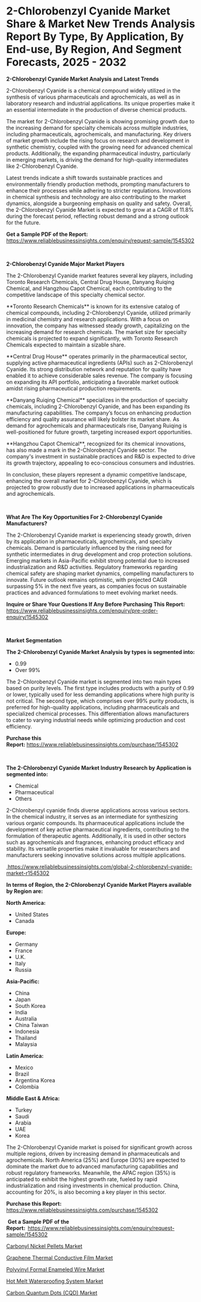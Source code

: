 <p><h1>2-Chlorobenzyl Cyanide Market Share & Market New Trends Analysis Report By Type, By Application, By End-use, By Region, And Segment Forecasts, 2025 - 2032</h1></p><p><strong>2-Chlorobenzyl Cyanide Market Analysis and Latest Trends</strong></p>
<p><p>2-Chlorobenzyl Cyanide is a chemical compound widely utilized in the synthesis of various pharmaceuticals and agrochemicals, as well as in laboratory research and industrial applications. Its unique properties make it an essential intermediate in the production of diverse chemical products. </p><p>The market for 2-Chlorobenzyl Cyanide is showing promising growth due to the increasing demand for specialty chemicals across multiple industries, including pharmaceuticals, agrochemicals, and manufacturing. Key drivers of market growth include the rising focus on research and development in synthetic chemistry, coupled with the growing need for advanced chemical products. Additionally, the expanding pharmaceutical industry, particularly in emerging markets, is driving the demand for high-quality intermediates like 2-Chlorobenzyl Cyanide.</p><p>Latest trends indicate a shift towards sustainable practices and environmentally friendly production methods, prompting manufacturers to enhance their processes while adhering to stricter regulations. Innovations in chemical synthesis and technology are also contributing to the market dynamics, alongside a burgeoning emphasis on quality and safety. Overall, the 2-Chlorobenzyl Cyanide Market is expected to grow at a CAGR of 11.8% during the forecast period, reflecting robust demand and a strong outlook for the future.</p></p>
<p><strong>Get a Sample PDF of the Report:&nbsp;</strong> <a href="https://www.reliablebusinessinsights.com/enquiry/request-sample/1545302?utm_campaign=84&utm_medium=2&utm_source=Github&utm_content=ia&utm_term=02042025&utm_id=2-chlorobenzyl-cyanide">https://www.reliablebusinessinsights.com/enquiry/request-sample/1545302</a></p>
<p>&nbsp;</p>
<p><strong>2-Chlorobenzyl Cyanide Major Market Players</strong></p>
<p><p>The 2-Chlorobenzyl Cyanide market features several key players, including Toronto Research Chemicals, Central Drug House, Danyang Ruiqing Chemical, and Hangzhou Capot Chemical, each contributing to the competitive landscape of this specialty chemical sector.</p><p>**Toronto Research Chemicals** is known for its extensive catalog of chemical compounds, including 2-Chlorobenzyl Cyanide, utilized primarily in medicinal chemistry and research applications. With a focus on innovation, the company has witnessed steady growth, capitalizing on the increasing demand for research chemicals. The market size for specialty chemicals is projected to expand significantly, with Toronto Research Chemicals expected to maintain a sizable share.</p><p>**Central Drug House** operates primarily in the pharmaceutical sector, supplying active pharmaceutical ingredients (APIs) such as 2-Chlorobenzyl Cyanide. Its strong distribution network and reputation for quality have enabled it to achieve considerable sales revenue. The company is focusing on expanding its API portfolio, anticipating a favorable market outlook amidst rising pharmaceutical production requirements.</p><p>**Danyang Ruiqing Chemical** specializes in the production of specialty chemicals, including 2-Chlorobenzyl Cyanide, and has been expanding its manufacturing capabilities. The company’s focus on enhancing production efficiency and quality assurance will likely bolster its market share. As demand for agrochemicals and pharmaceuticals rise, Danyang Ruiqing is well-positioned for future growth, targeting increased export opportunities.</p><p>**Hangzhou Capot Chemical**, recognized for its chemical innovations, has also made a mark in the 2-Chlorobenzyl Cyanide sector. The company's investment in sustainable practices and R&D is expected to drive its growth trajectory, appealing to eco-conscious consumers and industries. </p><p>In conclusion, these players represent a dynamic competitive landscape, enhancing the overall market for 2-Chlorobenzyl Cyanide, which is projected to grow robustly due to increased applications in pharmaceuticals and agrochemicals.</p></p>
<p>&nbsp;</p>
<p><strong>What Are The Key Opportunities For 2-Chlorobenzyl Cyanide Manufacturers?</strong></p>
<p><p>The 2-Chlorobenzyl Cyanide market is experiencing steady growth, driven by its application in pharmaceuticals, agrochemicals, and specialty chemicals. Demand is particularly influenced by the rising need for synthetic intermediates in drug development and crop protection solutions. Emerging markets in Asia-Pacific exhibit strong potential due to increased industrialization and R&D activities. Regulatory frameworks regarding chemical safety are shaping market dynamics, compelling manufacturers to innovate. Future outlook remains optimistic, with projected CAGR surpassing 5% in the next five years, as companies focus on sustainable practices and advanced formulations to meet evolving market needs.</p></p>
<p><strong>Inquire or Share Your Questions If Any Before Purchasing This Report:</strong> <a href="https://www.reliablebusinessinsights.com/enquiry/pre-order-enquiry/1545302?utm_campaign=84&utm_medium=2&utm_source=Github&utm_content=ia&utm_term=02042025&utm_id=2-chlorobenzyl-cyanide">https://www.reliablebusinessinsights.com/enquiry/pre-order-enquiry/1545302</a></p>
<p>&nbsp;</p>
<p><strong>Market Segmentation</strong></p>
<p><strong>The 2-Chlorobenzyl Cyanide Market Analysis by types is segmented into:</strong></p>
<p><ul><li>0.99</li><li>Over 99%</li></ul></p>
<p><p>The 2-Chlorobenzyl Cyanide market is segmented into two main types based on purity levels. The first type includes products with a purity of 0.99 or lower, typically used for less demanding applications where high purity is not critical. The second type, which comprises over 99% purity products, is preferred for high-quality applications, including pharmaceuticals and specialized chemical processes. This differentiation allows manufacturers to cater to varying industrial needs while optimizing production and cost efficiency.</p></p>
<p><strong>Purchase this Report:&nbsp;</strong><a href="https://www.reliablebusinessinsights.com/purchase/1545302?utm_campaign=84&utm_medium=2&utm_source=Github&utm_content=ia&utm_term=02042025&utm_id=2-chlorobenzyl-cyanide">https://www.reliablebusinessinsights.com/purchase/1545302</a></p>
<p>&nbsp;</p>
<p><strong>The 2-Chlorobenzyl Cyanide Market Industry Research by Application is segmented into:</strong></p>
<p><ul><li>Chemical</li><li>Pharmaceutical</li><li>Others</li></ul></p>
<p><p>2-Chlorobenzyl cyanide finds diverse applications across various sectors. In the chemical industry, it serves as an intermediate for synthesizing various organic compounds. Its pharmaceutical applications include the development of key active pharmaceutical ingredients, contributing to the formulation of therapeutic agents. Additionally, it is used in other sectors such as agrochemicals and fragrances, enhancing product efficacy and stability. Its versatile properties make it invaluable for researchers and manufacturers seeking innovative solutions across multiple applications.</p></p>
<p><a href="https://www.reliablebusinessinsights.com/global-2-chlorobenzyl-cyanide-market-r1545302?utm_campaign=84&utm_medium=2&utm_source=Github&utm_content=ia&utm_term=02042025&utm_id=2-chlorobenzyl-cyanide">&nbsp;https://www.reliablebusinessinsights.com/global-2-chlorobenzyl-cyanide-market-r1545302</a></p>
<p><strong>In terms of Region, the 2-Chlorobenzyl Cyanide Market Players available by Region are:</strong></p>
<p>
    <p> <strong> North America: </strong>
        <ul>
            <li>United States</li>
            <li>Canada</li>
        </ul>
        </p> 
    <p> <strong> Europe: </strong>
        <ul>
            <li>Germany</li>
            <li>France</li>
            <li>U.K.</li>
            <li>Italy</li>
            <li>Russia</li>
        </ul>
        </p> 
    <p> <strong> Asia-Pacific: </strong>
        <ul>
            <li>China</li>
            <li>Japan</li>
            <li>South Korea</li>
            <li>India</li>
            <li>Australia</li>
            <li>China Taiwan</li>
            <li>Indonesia</li>
            <li>Thailand</li>
            <li>Malaysia</li>
        </ul>
        </p> 
    <p> <strong> Latin America: </strong>
        <ul>
            <li>Mexico</li>
            <li>Brazil</li>
            <li>Argentina Korea</li>
            <li>Colombia</li>
        </ul>
        </p> 
    <p> <strong> Middle East & Africa: </strong>
        <ul>
            <li>Turkey</li>
            <li>Saudi</li>
            <li>Arabia</li>
            <li>UAE</li>
            <li>Korea</li>
        </ul>
    </p>
    </p>
<p><p>The 2-Chlorobenzyl Cyanide market is poised for significant growth across multiple regions, driven by increasing demand in pharmaceuticals and agrochemicals. North America (25%) and Europe (30%) are expected to dominate the market due to advanced manufacturing capabilities and robust regulatory frameworks. Meanwhile, the APAC region (35%) is anticipated to exhibit the highest growth rate, fueled by rapid industrialization and rising investments in chemical production. China, accounting for 20%, is also becoming a key player in this sector.</p></p>
<p><strong>Purchase this Report: </strong><a href="https://www.reliablebusinessinsights.com/purchase/1545302?utm_campaign=84&utm_medium=2&utm_source=Github&utm_content=ia&utm_term=02042025&utm_id=2-chlorobenzyl-cyanide">https://www.reliablebusinessinsights.com/purchase/1545302</a></p>
<p>&nbsp;<strong>Get a Sample PDF of the Report:&nbsp;&nbsp;</strong><a href="https://www.reliablebusinessinsights.com/enquiry/request-sample/1545302?utm_campaign=84&utm_medium=2&utm_source=Github&utm_content=ia&utm_term=02042025&utm_id=2-chlorobenzyl-cyanide">https://www.reliablebusinessinsights.com/enquiry/request-sample/1545302</a></p>
<p><strong></strong></p>
<p><p><a href="https://github.com/gilerzelko7a/Market-Research-Report-List-1/blob/main/carbonyl-nickel-pellets-market.md?utm_campaign=84&utm_medium=2&utm_source=Github&utm_content=ia&utm_term=02042025&utm_id=2-chlorobenzyl-cyanide">Carbonyl Nickel Pellets Market</a></p><p><a href="https://github.com/kecixayaab/Market-Research-Report-List-1/blob/main/graphene-thermal-conductive-film-market.md?utm_campaign=84&utm_medium=2&utm_source=Github&utm_content=ia&utm_term=02042025&utm_id=2-chlorobenzyl-cyanide">Graphene Thermal Conductive Film Market</a></p><p><a href="https://github.com/vandelmanize/Market-Research-Report-List-1/blob/main/polyvinyl-formal-enameled-wire-market.md?utm_campaign=84&utm_medium=2&utm_source=Github&utm_content=ia&utm_term=02042025&utm_id=2-chlorobenzyl-cyanide">Polyvinyl Formal Enameled Wire Market</a></p><p><a href="https://github.com/saribuissawi/Market-Research-Report-List-1/blob/main/hot-melt-waterproofing-system-market.md?utm_campaign=84&utm_medium=2&utm_source=Github&utm_content=ia&utm_term=02042025&utm_id=2-chlorobenzyl-cyanide">Hot Melt Waterproofing System Market</a></p><p><a href="https://github.com/sentoljinqiu/Market-Research-Report-List-1/blob/main/carbon-quantum-dots-cqd-market.md?utm_campaign=84&utm_medium=2&utm_source=Github&utm_content=ia&utm_term=02042025&utm_id=2-chlorobenzyl-cyanide">Carbon Quantum Dots (CQD) Market</a></p></p>